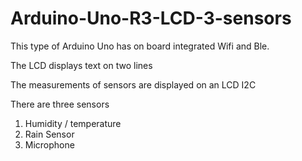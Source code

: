 # Arduino-Uno-R3-LCD-3-sensors

This type of Arduino Uno has on board integrated Wifi and Ble. 

The LCD displays text on two lines

The measurements of sensors are displayed on an LCD I2C 

There are three sensors
1. Humidity / temperature
2. Rain Sensor
3. Microphone

